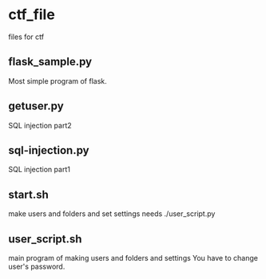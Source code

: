 # ctf_file
files for ctf

## flask_sample.py
Most simple program of flask.


## getuser.py
SQL injection part2


## sql-injection.py
SQL injection part1


## start.sh
make users and folders and set settings
needs ./user_script.py

## user_script.sh
main program of making users and folders and settings
You have to change user's password.
